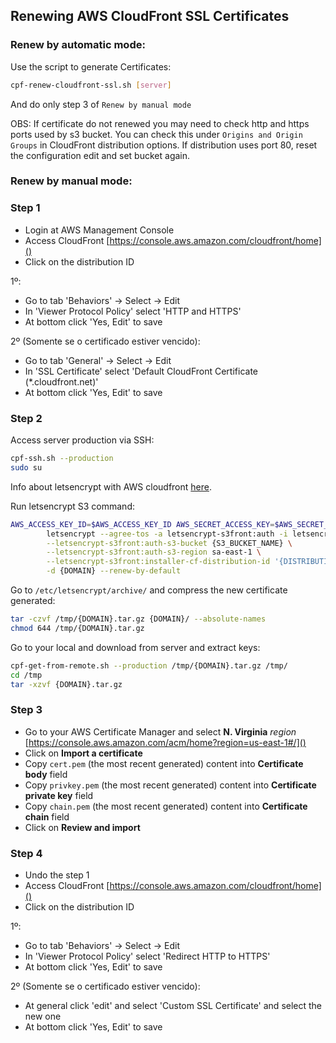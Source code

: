 ## Renewing AWS CloudFront SSL Certificates

### Renew by automatic mode:

Use the script to generate Certificates:

```sh
cpf-renew-cloudfront-ssl.sh [server]
```

And do only step 3 of `Renew by manual mode`

OBS: If certificate do not renewed you may need to check http and https ports used by s3 bucket.
You can check this under `Origins and Origin Groups` in CloudFront distribution options.
If distribution uses port 80, reset the configuration edit and set bucket again.

### Renew by manual mode:

### Step 1

- Login at AWS Management Console
- Access CloudFront [https://console.aws.amazon.com/cloudfront/home]()
- Click on the distribution ID


1º:
- Go to tab 'Behaviors' -> Select -> Edit
- In 'Viewer Protocol Policy' select 'HTTP and HTTPS'
- At bottom click 'Yes, Edit' to save

2º (Somente se o certificado estiver vencido):
- Go to tab 'General' -> Select  -> Edit
- In 'SSL Certificate' select 'Default CloudFront Certificate (\*.cloudfront.net)'
- At bottom click 'Yes, Edit' to save

### Step 2

Access server production via SSH:

```sh
cpf-ssh.sh --production
sudo su
```

Info about letsencrypt with AWS cloudfront [here](https://medium.com/@richardkall/setup-lets-encrypt-ssl-certificate-on-amazon-cloudfront-b217669987b2).

Run letsencrypt S3 command:

```sh
AWS_ACCESS_KEY_ID=$AWS_ACCESS_KEY_ID AWS_SECRET_ACCESS_KEY=$AWS_SECRET_ACCESS_KEY \
        letsencrypt --agree-tos -a letsencrypt-s3front:auth -i letsencrypt-s3front:installer \
        --letsencrypt-s3front:auth-s3-bucket {S3_BUCKET_NAME} \
        --letsencrypt-s3front:auth-s3-region sa-east-1 \
        --letsencrypt-s3front:installer-cf-distribution-id '{DISTRIBUTION_ID}' \
        -d {DOMAIN} --renew-by-default
```

Go to `/etc/letsencrypt/archive/` and compress the new certificate generated:

```sh
tar -czvf /tmp/{DOMAIN}.tar.gz {DOMAIN}/ --absolute-names
chmod 644 /tmp/{DOMAIN}.tar.gz
```

Go to your local and download from server and extract keys:

```sh
cpf-get-from-remote.sh --production /tmp/{DOMAIN}.tar.gz /tmp/
cd /tmp
tar -xzvf {DOMAIN}.tar.gz
```

### Step 3

- Go to your AWS Certificate Manager and select **N. Virginia** *region* [https://console.aws.amazon.com/acm/home?region=us-east-1#/]()
- Click on **Import a certificate**
- Copy `cert.pem` (the most recent generated) content into **Certificate body** field
- Copy `privkey.pem` (the most recent generated) content into **Certificate private key** field
- Copy `chain.pem` (the most recent generated) content into **Certificate chain** field
- Click on **Review and import**

### Step 4

- Undo the step 1
- Access CloudFront [https://console.aws.amazon.com/cloudfront/home]()
- Click on the distribution ID

1º:
- Go to tab 'Behaviors' -> Select -> Edit
- In 'Viewer Protocol Policy' select 'Redirect HTTP to HTTPS'
- At bottom click 'Yes, Edit' to save

2º (Somente se o certificado estiver vencido):
- At general click 'edit' and select 'Custom SSL Certificate' and select the new one
- At bottom click 'Yes, Edit' to save
